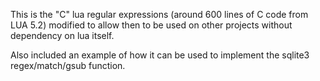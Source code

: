 This is the "C" lua regular expressions (around 600 lines of C code from LUA 5.2) modified to allow then to be used on other projects without dependency on lua itself.

Also included an example of how it can be used to implement the sqlite3 regex/match/gsub function.